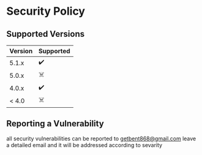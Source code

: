 # Security Policy

## Supported Versions

| Version | Supported                        |
| ------- | -------------------------------- |
| 5.1.x   | :heavy_check_mark:               |
| 5.0.x   | :skull_and_crossbones:           |
| 4.0.x   | :heavy_check_mark:               |
| < 4.0   | :skull_and_crossbones:           |

## Reporting a Vulnerability

all security vulnerabilities can be reported to getbent868@gmail.com
leave a detailed email and it will be addressed according to sevarity 
